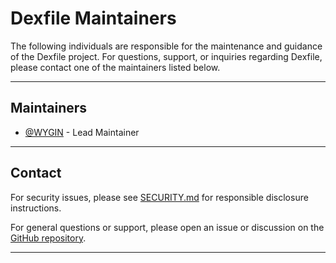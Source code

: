 # Dexfile Maintainers

The following individuals are responsible for the maintenance and guidance of the Dexfile project. For questions, support, or inquiries regarding Dexfile, please contact one of the maintainers listed below.

---

## Maintainers

- [@WYGIN] - Lead Maintainer

---

## Contact

For security issues, please see [SECURITY.md](./SECURITY.md) for responsible disclosure instructions.

For general questions or support, please open an issue or discussion on the [GitHub repository](https://github.com/dexnore/dexfile).

---

[@WYGIN]: https://github.com/WYGIN
